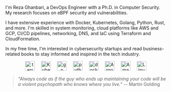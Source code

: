 
<p align="left">
I'm Reza Ghanbari, a DevOps Engineer with a Ph.D. in Computer Security. My research focuses on eBPF security and vulnerabilities.

I have extensive experience with Docker, Kubernetes, Golang, Python, Rust, and more. I'm skilled in system monitoring, cloud platforms like AWS and GCP, CI/CD pipelines, networking, DNS, and IaC using Terraform and CloudFormation.

In my free time, I'm interested in cybersecurity startups and read business-related books to stay informed and inspired in the tech industry.
  
</p>

<div align="center">
  <img src="https://cdn.jsdelivr.net/gh/devicons/devicon/icons/terraform/terraform-original.svg" height="30" alt="terraform logo"  />
  <img width="12" />
  <img src="https://cdn.jsdelivr.net/gh/devicons/devicon/icons/kubernetes/kubernetes-plain.svg" height="30" alt="Kubernetes logo"  />
  <img width="12" />
  <img src="https://cdn.jsdelivr.net/gh/devicons/devicon/icons/go/go-original.svg" height="30" alt="go logo"  />
  <img width="12" />
  <img src="https://cdn.jsdelivr.net/gh/devicons/devicon/icons/python/python-original.svg" height="30" alt="python logo"  />
  <img width="12" />
  <img src="https://cdn.jsdelivr.net/gh/devicons/devicon/icons/docker/docker-original.svg" height="30" alt="docker logo"  />
  <img width="12" />
  <img src="https://cdn.jsdelivr.net/gh/devicons/devicon/icons/argocd/argocd-original.svg" height="30" alt="Argocd logo"  />
  <img width="12" />
  <img src="https://cdn.jsdelivr.net/gh/devicons/devicon/icons/amazonwebservices/amazonwebservices-original.svg" height="30" alt="Amazon Web Services logo"  />
  <img width="12" />
  <img src="https://cdn.jsdelivr.net/gh/devicons/devicon/icons/linux/linux-original.svg" height="30" alt="Linux logo"  />
</div>

> <em>"Always code as if the guy who ends up maintaining your code will be a violent psychopath who knows where you live."</em> -- Martin Golding
###

